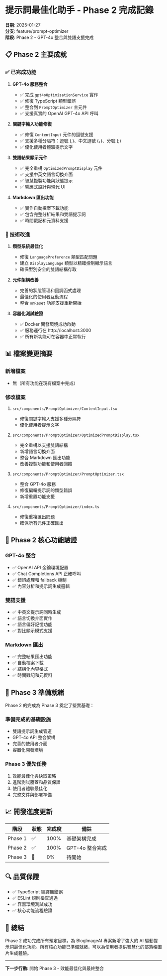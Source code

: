 # 提示詞最佳化助手 - Phase 2 完成記錄

**日期**: 2025-01-27  
**分支**: feature/prompt-optimizer  
**階段**: Phase 2 - GPT-4o 整合與雙語支援完成

## 📋 Phase 2 主要成就

### ✅ 已完成功能

1. **GPT-4o 服務整合**
   - ✅ 完成 `gpt4oOptimizationService` 實作
   - ✅ 修復 TypeScript 類型錯誤
   - ✅ 整合到 `PromptOptimizer` 主元件
   - ✅ 支援真實的 OpenAI GPT-4o API 呼叫

2. **關鍵字輸入功能修復**
   - ✅ 修復 `ContentInput` 元件的逗號支援
   - ✅ 支援多種分隔符：逗號 (,)、中文逗號 (，)、分號 (;)
   - ✅ 優化使用者體驗提示文字

3. **雙語結果顯示元件**
   - ✅ 完全重構 `OptimizedPromptDisplay` 元件
   - ✅ 支援中英文語言切換介面
   - ✅ 智慧複製功能與狀態提示
   - ✅ 響應式設計與現代 UI

4. **Markdown 匯出功能**
   - ✅ 實作自動檔案下載功能
   - ✅ 包含完整分析結果和雙語提示詞
   - ✅ 時間戳記和元資料支援

### 🔧 技術改進

1. **類型系統最佳化**
   - 修復 `LanguagePreference` 類型匹配問題
   - 建立 `DisplayLanguage` 類型以精確控制顯示語言
   - 確保型別安全的雙語結構存取

2. **元件架構改善**
   - 完善的狀態管理和回調函式處理
   - 最佳化的使用者互動流程
   - 整合 `onReset` 功能支援重新開始

3. **容器化測試驗證**
   - ✅ Docker 開發環境成功啟動
   - ✅ 服務運行在 http://localhost:3000
   - ✅ 所有新功能可在容器中正常執行

## 📊 檔案變更摘要

### 新增檔案
- 無（所有功能在現有檔案中完成）

### 修改檔案
1. `src/components/PromptOptimizer/ContentInput.tsx`
   - 修復關鍵字輸入支援多種分隔符
   - 優化使用者提示文字

2. `src/components/PromptOptimizer/OptimizedPromptDisplay.tsx`
   - 完全重構以支援雙語結構
   - 新增語言切換介面
   - 整合 Markdown 匯出功能
   - 改善複製功能和使用者回饋

3. `src/components/PromptOptimizer/PromptOptimizer.tsx`
   - 整合 GPT-4o 服務
   - 修復編輯提示詞的類型錯誤
   - 新增重置功能支援

4. `src/components/PromptOptimizer/index.ts`
   - 修復重複匯出問題
   - 確保所有元件正確匯出

## 🚀 Phase 2 核心功能驗證

### GPT-4o 整合
- ✅ OpenAI API 金鑰環境配置
- ✅ Chat Completions API 正確呼叫
- ✅ 錯誤處理和 fallback 機制
- ✅ 內容分析和提示詞生成邏輯

### 雙語支援
- ✅ 中英文提示詞同時生成
- ✅ 語言切換介面實作
- ✅ 語言偏好記憶功能
- ✅ 對比顯示模式支援

### Markdown 匯出
- ✅ 完整結果匯出功能
- ✅ 自動檔案下載
- ✅ 結構化內容格式
- ✅ 時間戳記和元資料

## 🎯 Phase 3 準備就緒

Phase 2 的完成為 Phase 3 奠定了堅實基礎：

### 準備完成的基礎設施
- 雙語提示詞生成管道
- GPT-4o API 整合架構  
- 完善的使用者介面
- 容器化開發環境

### Phase 3 優先任務
1. 效能最佳化與快取策略
2. 進階測試覆蓋和品質保證
3. 使用者體驗最佳化
4. 完整文件與部署準備

## 📈 開發進度更新

| 階段 | 狀態 | 完成度 | 備註 |
|------|------|--------|------|
| Phase 1 | ✅ | 100% | 基礎架構完成 |
| Phase 2 | ✅ | 100% | GPT-4o 整合完成 |
| Phase 3 | 🚧 | 0% | 待開始 |

## 🔍 品質保證

- ✅ TypeScript 編譯無錯誤
- ✅ ESLint 規則檢查通過
- ✅ 容器環境測試成功
- ✅ 核心功能流程驗證

## 🎉 總結

Phase 2 成功完成所有預定目標，為 BlogImageAI 專案新增了強大的 AI 驅動提示詞最佳化功能。所有核心功能已準備就緒，可以為使用者提供智慧化的部落格圖片生成體驗。

---

**下一步行動**: 開始 Phase 3 - 效能最佳化與最終整合
